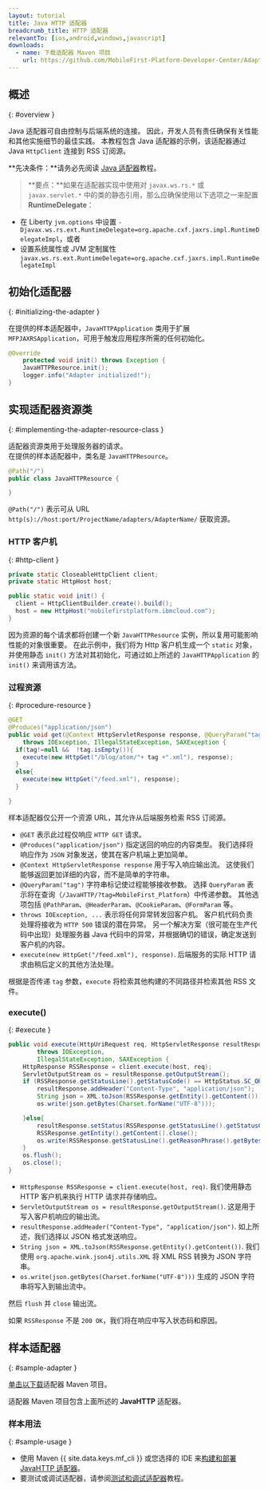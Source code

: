 ```yaml
---
layout: tutorial
title: Java HTTP 适配器
breadcrumb_title: HTTP 适配器
relevantTo: [ios,android,windows,javascript]
downloads:
  - name: 下载适配器 Maven 项目
    url: https://github.com/MobileFirst-Platform-Developer-Center/Adapters/tree/release80
---
```

<!-- NLS_CHARSET=UTF-8 -->
## 概述
{: #overview }

Java 适配器可自由控制与后端系统的连接。 因此，开发人员有责任确保有关性能和其他实施细节的最佳实践。 本教程包含 Java 适配器的示例，该适配器通过 Java `HttpClient` 连接到 RSS 订阅源。

**先决条件：**请务必先阅读 [Java 适配器](../)教程。

>**要点：**如果在适配器实现中使用对 `javax.ws.rs.*` 或 `javax.servlet.*` 中的类的静态引用，那么应确保使用以下选项之一来配置 **RuntimeDelegate**：
*	在 Liberty `jvm.options` 中设置 `-Djavax.ws.rs.ext.RuntimeDelegate=org.apache.cxf.jaxrs.impl.RuntimeDelegateImpl`，或者
*	设置系统属性或 JVM 定制属性 `javax.ws.rs.ext.RuntimeDelegate=org.apache.cxf.jaxrs.impl.RuntimeDelegateImpl`

## 初始化适配器
{: #initializing-the-adapter }

在提供的样本适配器中，`JavaHTTPApplication` 类用于扩展 `MFPJAXRSApplication`，可用于触发应用程序所需的任何初始化。

```java
@Override
    protected void init() throws Exception {
    JavaHTTPResource.init();
    logger.info("Adapter initialized!");
}
```

## 实现适配器资源类
{: #implementing-the-adapter-resource-class }

适配器资源类用于处理服务器的请求。  
在提供的样本适配器中，类名是 `JavaHTTPResource`。

```java
@Path("/")
public class JavaHTTPResource {

}
```

`@Path("/")` 表示可从 URL `http(s)://host:port/ProjectName/adapters/AdapterName/` 获取资源。

### HTTP 客户机
{: #http-client }

```java
private static CloseableHttpClient client;
private static HttpHost host;

public static void init() {
  client = HttpClientBuilder.create().build();
  host = new HttpHost("mobilefirstplatform.ibmcloud.com");
}
```

因为资源的每个请求都将创建一个新 `JavaHTTPResource` 实例，所以复用可能影响性能的对象很重要。 在此示例中，我们将为 Http 客户机生成一个 `static` 对象，并使用静态 `init()` 方法对其初始化，可通过如上所述的 `JavaHTTPApplication` 的 `init()` 来调用该方法。

### 过程资源
{: #procedure-resource }

```java
@GET
@Produces("application/json")
public void get(@Context HttpServletResponse response, @QueryParam("tag") String tag)
    throws IOException, IllegalStateException, SAXException {
  if(tag!=null &&  !tag.isEmpty()){
    execute(new HttpGet("/blog/atom/"+ tag +".xml"), response);
  }
  else{
    execute(new HttpGet("/feed.xml"), response);
  }

}
```

样本适配器仅公开一个资源 URL，其允许从后端服务检索 RSS 订阅源。

* `@GET` 表示此过程仅响应 `HTTP GET` 请求。
* `@Produces("application/json")` 指定送回的响应的内容类型。 我们选择将响应作为 `JSON` 对象发送，使其在客户机端上更加简单。
* `@Context HttpServletResponse response` 用于写入响应输出流。 这使我们能够返回更加详细的内容，而不是简单的字符串。
* `@QueryParam("tag")` 字符串标记使过程能够接收参数。 选择 `QueryParam` 表示将在查询（`/JavaHTTP/?tag=MobileFirst_Platform`）中传递参数。 其他选项包括 `@PathParam`、`@HeaderParam`、`@CookieParam`、`@FormParam` 等。
* `throws IOException, ...` 表示将任何异常转发回客户机。 客户机代码负责处理将接收为 `HTTP 500` 错误的潜在异常。 另一个解决方案（很可能在生产代码中出现）处理服务器 Java 代码中的异常，并根据确切的错误，确定发送到客户机的内容。
* `execute(new HttpGet("/feed.xml"), response)`. 后端服务的实际 HTTP 请求由稍后定义的其他方法处理。

根据是否传递 `tag` 参数，`execute` 将检索其他构建的不同路径并检索其他 RSS 文件。

### execute()
{: #execute }

```java
public void execute(HttpUriRequest req, HttpServletResponse resultResponse)
        throws IOException,
        IllegalStateException, SAXException {
    HttpResponse RSSResponse = client.execute(host, req);
    ServletOutputStream os = resultResponse.getOutputStream();
    if (RSSResponse.getStatusLine().getStatusCode() == HttpStatus.SC_OK){  
        resultResponse.addHeader("Content-Type", "application/json");
        String json = XML.toJson(RSSResponse.getEntity().getContent());
        os.write(json.getBytes(Charset.forName("UTF-8")));

    }else{
        resultResponse.setStatus(RSSResponse.getStatusLine().getStatusCode());
        RSSResponse.getEntity().getContent().close();
        os.write(RSSResponse.getStatusLine().getReasonPhrase().getBytes());
    }
    os.flush();
    os.close();
}
```

* `HttpResponse RSSResponse = client.execute(host, req)`. 我们使用静态 HTTP 客户机来执行 HTTP 请求并存储响应。
* `ServletOutputStream os = resultResponse.getOutputStream()`. 这是用于写入客户机响应的输出流。
* `resultResponse.addHeader("Content-Type", "application/json")`. 如上所述，我们选择以 JSON 格式发送响应。
* `String json = XML.toJson(RSSResponse.getEntity().getContent())`. 我们使用 `org.apache.wink.json4j.utils.XML` 将 XML RSS 转换为 JSON 字符串。
* `os.write(json.getBytes(Charset.forName("UTF-8")))` 生成的 JSON 字符串将写入到输出流中。

然后 `flush` 并 `close` 输出流。

如果 `RSSResponse` 不是 `200 OK`，我们将在响应中写入状态码和原因。

## 样本适配器
{: #sample-adapter }

[单击以下载](https://github.com/MobileFirst-Platform-Developer-Center/Adapters/tree/release80)适配器 Maven 项目。

适配器 Maven 项目包含上面所述的 **JavaHTTP** 适配器。

### 样本用法
{: #sample-usage }

* 使用 Maven {{ site.data.keys.mf_cli }} 或您选择的 IDE 来[构建和部署 JavaHTTP 适配器](../../creating-adapters/)。
* 要测试或调试适配器，请参阅[测试和调试适配器](../../testing-and-debugging-adapters)教程。

